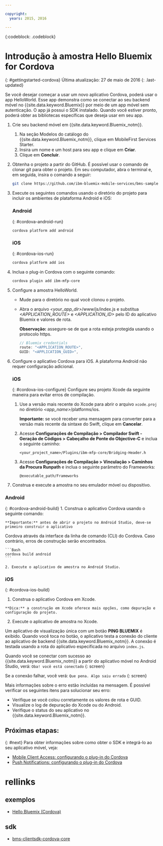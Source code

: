 ```yaml
---

copyright:
  years: 2015, 2016

---
```

<!-- Attribute definitions -->
{:codeblock: .codeblock}

# Introdução à amostra Hello Bluemix for Cordova
{: #gettingstarted-cordova}
Última atualização: 27 de maio de 2016
{: .last-updated}

Se você desejar começar a usar um novo aplicativo Cordova, poderá usar o app HelloWorld. Esse app demonstra como se conectar ao seu backend móvel no {{site.data.keyword.Bluemix}} por meio de um app móvel
sem autenticação. O app já possui o SDK instalado. Quando você estiver pronto, poderá obter as bibliotecas específicas que deseja usar em seu app.

1. Crie seu backend móvel em {{site.data.keyword.Bluemix_notm}}.

	1. Na seção Modelos do catálogo do {{site.data.keyword.Bluemix_notm}}, clique em MobileFirst Services Starter.
	1. Insira um nome e um host para seu app e clique em **Criar**.
	1. Clique em **Concluir**.

2. Obtenha o projeto a partir do GitHub. É possível usar o comando de clonar git para obter o projeto. Em seu
computador, abra o terminal e, em seguida, insira o comando a seguir:

	```Bash
	git clone https://github.com/ibm-bluemix-mobile-services/bms-samples-cordova-helloworld
	```

3. Execute os seguintes comandos usando o diretório do projeto para incluir os ambientes de plataforma Android e iOS:

	### Android
	{: #cordova-android-run}

	```Bash
	cordova platform add android
	```

	### iOS
	{: #cordova-ios-run}

	```Bash
	cordova platform add ios
	```

4. Inclua o plug-in Cordova com o seguinte comando:

	```Bash
	cordova plugin add ibm-mfp-core
	```

5. Configure a amostra HelloWorld.

	* Mude para o diretório no qual você clonou o projeto.
	* Abra o arquivo *&lt;your_app_dir&gt;*/www/js/index.js e substitua *&lt;APPLICATION_ROUTE&gt;* e *&lt;APPLICATION_ID&gt;* pelo ID do aplicativo Bluemix e valores de rota.

		**Observação:** assegure-se de que a rota esteja protegida usando o protocolo https.

		```Javascript
		// Bluemix credentials
		route: "<APPLICATION_ROUTE>",
		GUID: "<APPLICATION_GUID>",
		```

6. Configure o aplicativo Cordova para iOS. A plataforma Android não requer configuração adicional.

	### iOS
	{: #cordova-ios-configure}
  Configure seu projeto Xcode da seguinte maneira para evitar erros de compilação.

	1. Use a versão mais recente do Xcode para abrir o arquivo `xcode.proj` no diretório *&lt;app_name&gt;*/platforms/ios.

		**Importante:** se você receber uma mensagem para converter para a versão mais recente da sintaxe do
Swift, clique em **Cancelar**.

	2. Acesse **Configurações de Compilação > Compilador Swift - Geração de Códigos > Cabeçalho de Ponte do Objective-C** e inclua o seguinte caminho:

		```
		<your_project_name>/Plugins/ibm-mfp-core/Bridging-Header.h
		```

	3. Acesse **Configurações de Compilação > Vinculação > Caminhos da Procura Runpath** e inclua o seguinte parâmetro do Frameworks:

		```
		@executable_path/Frameworks
		```

7. Construa e execute a amostra no seu emulador móvel ou dispositivo.

  ### Android
  {: #cordova-android-build}
	1. Construa o aplicativo Cordova usando o seguinte comando:

    **Importante:** antes de abrir o projeto no Android Studio, deve-se primeiro construir o aplicativo
Cordova através da interface da linha de comando (CLI) do Cordova. Caso contrário, erros de construção serão encontrados.

	```Bash
	cordova build android
	```

	2. Execute o aplicativo de amostra no Android Studio.

  ### iOS
  {: #cordova-ios-build}
  1. Construa o aplicativo Cordova em Xcode.

    **Dica:** a construção em Xcode oferece mais opções, como depuração e configuração do projeto.

  2. Execute o aplicativo de amostra no Xcode.

Um aplicativo de visualização única com um botão **PING BLUEMIX** é exibido. Quando você toca no botão, o aplicativo testa a conexão do cliente ao aplicativo de backend {{site.data.keyword.Bluemix_notm}}. A conexão é testada usando a rota do aplicativo especificada no arquivo `index.js`.

<!--
![Hello World application successfully connected to Bluemix](images/yayconnected.jpg "Figure 1. Hello World application successfully connected to Bluemix")
-->

  Quando você se conectar com sucesso ao {{site.data.keyword.Bluemix_notm}} a partir do aplicativo móvel no Android Studio,
verá: `Oba! você está conectado`
  {: screen}


<!--![Hello World application not connected to Bluemix](images/bummer_android.jpg "Figure 2. Hello World application not connected to Bluemix")-->

Se a conexão falhar, você verá:
  `Que pena. Algo saiu errado`
  {: screen}
   
Mais informações sobre o erro estão incluídas na mensagem. É possível verificar os seguintes itens para solucionar seu erro:

- Verifique se você colou corretamente os valores de
rota e GUID.
- Visualize o log de depuração do Xcode ou do Android.
- Verifique o status do seu aplicativo no {{site.data.keyword.Bluemix_notm}}.

## Próximas etapas:
{: #next}
Para obter informações sobre como obter o SDK e integrá-lo ao seu aplicativo móvel, veja:
* [Mobile Client Access: configurando o plug-in do Cordova](../../services/mobileaccess/getting-started-cordova.html)
* [Push Notifications: configurando o plug-in do Cordova](../../services/mobilepush/enablepush_cordova.html#setup_sdk_cordova)

# rellinks

## exemplos
   * [Hello Bluemix (Cordova)](https://github.com/ibm-bluemix-mobile-services/bms-samples-cordova-helloworld)

## sdk
   * [bms-clientsdk-cordova-core](https://github.com/ibm-bluemix-mobile-services/bms-clientsdk-cordova-plugin-core)

<!--## api
   * [Core API](https://www.{DomainName}/docs/api/content/api/mobilefirst/cordova/core-api-doc/overview-summary.html)
-->
